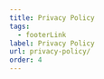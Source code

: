 ```yaml
---
title: Privacy Policy
tags:
  - footerLink
label: Privacy Policy
url: privacy-policy/
order: 4
---
```

